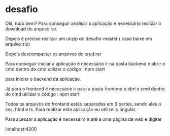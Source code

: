 # desafio
Olá, tudo bem?
Para conseguir analisar a aplicação é necessário realizar o download do arquivo rar.

Depois é preciso realizar um unzip do desafio-master ( caso baixe em arquivo zip)

Depois descompactar os arquivos do crud.rar

Para conseguir iniciar a aplicação é necessário ir na pasta backend e abrir o cmd
dentro do cmd utilizar o código :                  npm start

para iniciar o backend da aplicação.

Já para o frontend é necessário ir para a pasta frontend e abri o cmd
dentro do cmd utilizar o código :                  npm start

Todos os arquivos do frontend estão separados em 3 partes, sendo eles o css, html e ts.
Para realizar esta aplicação eu utilizei o angular.

Para acessar a aplicação é necessáiro ir até a uma página da web e digitar

localhost:4200

